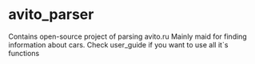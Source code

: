 # avito_parser

Contains open-source project of parsing avito.ru 
Mainly maid for finding information about cars.
Check user_guide if you want to use all it`s functions
